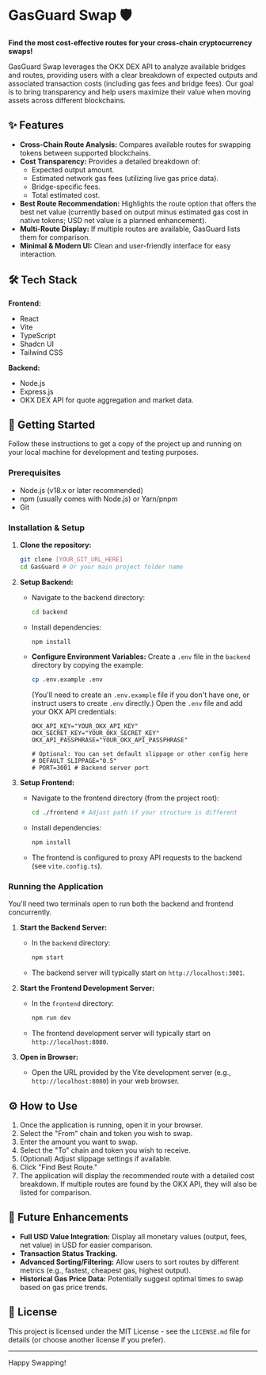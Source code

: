 # GasGuard Swap 🛡️

**Find the most cost-effective routes for your cross-chain cryptocurrency swaps!**

GasGuard Swap leverages the OKX DEX API to analyze available bridges and routes, providing users with a clear breakdown of expected outputs and associated transaction costs (including gas fees and bridge fees). Our goal is to bring transparency and help users maximize their value when moving assets across different blockchains.

<!-- Optional: Add a GIF or Screenshot here of the app in action -->
<!-- ![GasGuard Swap Demo](link_to_your_screenshot_or_gif.png) -->

## ✨ Features

*   **Cross-Chain Route Analysis:** Compares available routes for swapping tokens between supported blockchains.
*   **Cost Transparency:** Provides a detailed breakdown of:
    *   Expected output amount.
    *   Estimated network gas fees (utilizing live gas price data).
    *   Bridge-specific fees.
    *   Total estimated cost.
*   **Best Route Recommendation:** Highlights the route option that offers the best net value (currently based on output minus estimated gas cost in native tokens; USD net value is a planned enhancement).
*   **Multi-Route Display:** If multiple routes are available, GasGuard lists them for comparison.
*   **Minimal & Modern UI:** Clean and user-friendly interface for easy interaction.

## 🛠️ Tech Stack

**Frontend:**
*   React
*   Vite
*   TypeScript
*   Shadcn UI
*   Tailwind CSS

**Backend:**
*   Node.js
*   Express.js
*   OKX DEX API for quote aggregation and market data.

## 🚀 Getting Started

Follow these instructions to get a copy of the project up and running on your local machine for development and testing purposes.

### Prerequisites

*   Node.js (v18.x or later recommended)
*   npm (usually comes with Node.js) or Yarn/pnpm
*   Git

### Installation & Setup

1.  **Clone the repository:**
    ```bash
    git clone [YOUR_GIT_URL_HERE]
    cd GasGuard # Or your main project folder name
    ```

2.  **Setup Backend:**
    *   Navigate to the backend directory:
        ```bash
        cd backend
        ```
    *   Install dependencies:
        ```bash
        npm install
        ```
    *   **Configure Environment Variables:**
        Create a `.env` file in the `backend` directory by copying the example:
        ```bash
        cp .env.example .env 
        ```
        (You'll need to create an `.env.example` file if you don't have one, or instruct users to create `.env` directly.)
        Open the `.env` file and add your OKX API credentials:
        ```env
        OKX_API_KEY="YOUR_OKX_API_KEY"
        OKX_SECRET_KEY="YOUR_OKX_SECRET_KEY"
        OKX_API_PASSPHRASE="YOUR_OKX_API_PASSPHRASE"

        # Optional: You can set default slippage or other config here
        # DEFAULT_SLIPPAGE="0.5" 
        # PORT=3001 # Backend server port
        ```
3.  **Setup Frontend:**
    *   Navigate to the frontend directory (from the project root):
        ```bash
        cd ./frontend # Adjust path if your structure is different
        ```
    *   Install dependencies:
        ```bash
        npm install
        ```
    *   The frontend is configured to proxy API requests to the backend (see `vite.config.ts`).

### Running the Application

You'll need two terminals open to run both the backend and frontend concurrently.

1.  **Start the Backend Server:**
    *   In the `backend` directory:
        ```bash
        npm start
        ```
    *   The backend server will typically start on `http://localhost:3001`.

2.  **Start the Frontend Development Server:**
    *   In the `frontend` directory:
        ```bash
        npm run dev
        ```
    *   The frontend development server will typically start on `http://localhost:8080`.

3.  **Open in Browser:**
    *   Open the URL provided by the Vite development server (e.g., `http://localhost:8080`) in your web browser.

## ⚙️ How to Use

1.  Once the application is running, open it in your browser.
2.  Select the "From" chain and token you wish to swap.
3.  Enter the amount you want to swap.
4.  Select the "To" chain and token you wish to receive.
5.  (Optional) Adjust slippage settings if available.
6.  Click "Find Best Route."
7.  The application will display the recommended route with a detailed cost breakdown. If multiple routes are found by the OKX API, they will also be listed for comparison.

<!-- 
## 📸 Screenshots (Add your screenshots here)

**Input Form:**
![Input Form Screenshot](link_to_input_form_screenshot.png)

**Results Display (Single Route):**
![Single Route Result Screenshot](link_to_single_route_result.png)

**Results Display (Multiple Routes - if you have a demo/mock for this):**
![Multi Route Result Screenshot](link_to_multi_route_result.png)
-->

## 🔮 Future Enhancements

*   **Full USD Value Integration:** Display all monetary values (output, fees, net value) in USD for easier comparison.
*   **Transaction Status Tracking.**
*   **Advanced Sorting/Filtering:** Allow users to sort routes by different metrics (e.g., fastest, cheapest gas, highest output).
*   **Historical Gas Price Data:** Potentially suggest optimal times to swap based on gas price trends.


## 📄 License

This project is licensed under the MIT License - see the `LICENSE.md` file for details (or choose another license if you prefer).

---

Happy Swapping!
